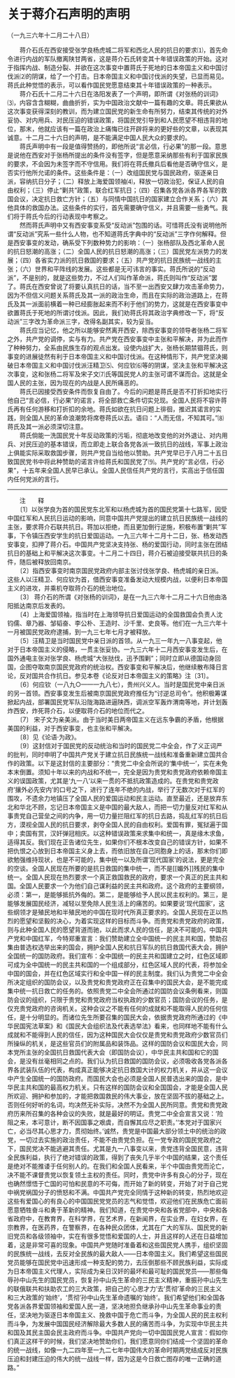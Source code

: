 # 关于蒋介石声明的声明  
（一九三六年十二月二十八日）  
  
　　蒋介石氏在西安接受张学良杨虎城二将军和西北人民的抗日的要求⑴，首先命令进行内战的军队撤离陕甘两省，这是蒋介石氏转变其十年错误政策的开始。这对于指挥内战、制造分裂、并欲在这次事变中置蒋氏于死地的日本帝国主义和中国讨伐派⑵的阴谋，给了一个打击。日本帝国主义和中国讨伐派的失望，已显而易见。蒋氏此种觉悟的表示，可以看作国民党愿意结束其十年错误政策的一种表示。   
　　蒋介石氏十二月二十六日在洛阳发表了一个声明，即所谓《对张杨的训词》⑶，内容含含糊糊，曲曲折折，实为中国政治文献中一篇有趣的文章。蒋氏果欲从这次事变获得深刻的教训，而为建立国民党的新生命有所努力，结束其传统的对外妥协、对内用兵、对民压迫的错误政策，将国民党引导到和人民愿望不相违背的地位，那末，他就应该有一篇在政治上痛悔已往开辟将来的更好些的文章，以表现其诚意。十二月二十六日的声明，是不能满足中国人民大众的要求的。   
　　蒋氏声明中有一段是值得赞扬的，即他所说“言必信，行必果”的那一段。意思是说他在西安对于张杨所提出的条件没有签字，但是愿意采纳那些有利于国家民族的要求，不会因为未签字而不守信用。我们将在蒋氏撤兵后看他是否确守信义，是否实行他所允诺的条件。这些条件是：（一）改组国民党与国民政府，驱逐亲日派，容纳抗日分子；（二）释放上海爱国领袖⑷，释放一切政治犯，保证人民的自由权利；（三）停止“剿共”政策，联合红军抗日；（四）召集各党各派各界各军的救国会议，决定抗日救亡方针；（五）与同情中国抗日的国家建立合作关系；（六）其他具体的救国办法。这些条件的实行，首先需要确守信义，并且需要一些勇气。我们将于蒋氏今后的行动表现中考察之。   
　　然而蒋氏声明中又有西安事变系受“反动派”包围的话。可惜蒋氏没有说明他所谓“反动派”究系一些什么人物，也不知道蒋氏字典中的“反动派”三字作何解释。但是西安事变的发动，确系受下列数种势力的影响：（一）张杨部队及西北革命人民的抗日怒潮的高涨；（二）全国人民的抗日怒潮的高涨；（三）国民党左派势力的发展；（四）各省实力派的抗日救国的要求；（五）共产党的抗日民族统一战线的主张；（六）世界和平阵线的发展。这些都是无可讳言的事实。蒋氏所说的“反动派”，不是别的，就是这些势力，不过人们叫作革命派，蒋氏则叫作“反动派”罢了。蒋氏在西安曾说了将要认真抗日的话，当不至一出西安又肆力攻击革命势力，因为不但信义问题关系蒋氏及其一派的政治生命，而且在实际的政治道路上，在蒋氏及其一派面前横着一种已经膨胀起来而不利于他们的势力，这就是在西安事变中欲置蒋氏于死地的所谓讨伐派。因此，我们劝蒋氏将其政治字典修改一下，将“反动派”三字改为革命派三字，改得名副其实，较为妥当。   
　　蒋氏应当记忆，他之所以能够安然离开西安，除西安事变的领导者张杨二将军之外，共产党的调停，实与有力。共产党在西安事变中主张和平解决，并为此而作了种种努力，全系由民族生存的观点出发。设使内战扩大，张杨长期禁锢蒋氏，则事变的进展徒然有利于日本帝国主义和中国讨伐派。在这种情形下，共产党坚决揭破日本帝国主义和中国讨伐派汪精卫⑸、何应钦⑹等的阴谋，坚决主张和平解决这次事变，这和张杨二将军及宋子文⑺氏等国民党人的主张可谓不谋而合。这就是全国人民的主张，因为现在的内战是人民所痛恶的。   
　　蒋氏已因接受西安条件而恢复自由了。今后的问题是蒋氏是否不打折扣地实行他自己“言必信，行必果”的诺言，将全部救亡条件切实兑现。全国人民将不容许蒋氏再有任何游移和打折扣的余地。蒋氏如欲在抗日问题上徘徊，推迟其诺言的实践，则全国人民的革命浪潮势将席卷蒋氏以去。语曰：“人而无信，不知其可。”⑻蒋氏及其一派必须深切注意。   
　　蒋氏倘能一洗国民党十年反动政策的污垢，彻底地改变他的对外退让、对内用兵、对民压迫的基本错误，而立即走上联合各党各派一致抗日的战线，军事上政治上俱能实际采取救国步骤，则共产党自当给他以赞助。共产党早已于八月二十五日致国民党书中将此种赞助的诺言许给蒋氏和国民党了⑼。共产党的“言必信，行必果”，十五年来全国人民早已承认。全国人民信任共产党的言行，实高出于信任国内任何党派的言行。   
  
  
------------------  
　　注　　释   
　　〔1〕以张学良为首的国民党东北军和以杨虎城为首的国民党第十七路军，因受中国红军和人民抗日运动的影响，同意中国共产党提出的建立抗日民族统一战线的主张，要求蒋介石联共抗日。蒋加以拒绝，而且更加倒行逆施，积极布置“剿共”军事，下令镇压西安学生的抗日爱国运动。一九三六年十二月十二日，张、杨发动西安事变，扣押了蒋介石。中国共产党坚决支持张、杨的爱国行动，同时主张在团结抗日的基础上和平解决这次事变。十二月二十四日，蒋介石被迫接受联共抗日的条件，随后被释放回南京。   
　　〔2〕指西安事变时南京国民党政府内部主张讨伐张学良、杨虎城的亲日派。这些人以汪精卫、何应钦为首，借西安事变准备发动大规模内战，以便利日本帝国主义的进攻，并乘机夺取蒋介石的统治地位。   
　　〔3〕 蒋介石的所谓《对张杨的训词》，是在一九三六年十二月二十六日他由洛阳抵达南京后发表的。   
　　〔4〕上海爱国领袖，指当时在上海领导抗日爱国运动的全国救国会负责人沈钧儒、章乃器、邹韬奋、李公朴、王造时、沙千里、史良等。他们在一九三六年十一月被国民党政府逮捕，到一九三七年七月才被释放。   
　　〔5〕汪精卫是当时国民党中亲日派的首领。从一九三一年九一八事变起，他对于日本帝国主义的侵略，一贯主张妥协。一九三六年十二月西安事变发生后，在国外通电主张对张学良、杨虎城“大张挞伐，迅予围剿”；同时立即从德国动身回国，企图夺取南京国民党政府的统治权。西安事变和平解决后，他继续散布降日言论，反对国共合作抗日。参见本卷《论反对日本帝国主义的策略》注〔31〕。   
　　〔6〕何应钦（一八九○——一九八七），贵州兴义人。当时是国民党中亲日派的另一首领。西安事变发生后被南京国民党政府推任为“讨逆总司令”。他积极筹谋掀起内战，部署国民党军队沿陇海路进逼陕西，调派空军轰炸渭南等地，并计划轰炸西安，炸死蒋介石，以便取蒋介石的地位而代之。   
　　〔7〕 宋子文为亲美派。由于当时美日两帝国主义在远东争霸的矛盾，他根据美国的利益，对于西安事变，也主张和平解决。   
　　〔8〕见《论语·为政》。   
　　〔9〕这封信对于国民党的反动统治和当时的国民党二中全会，作了义正词严的批判，同时申明了中国共产党关于建立抗日民族统一战线和准备重新建立国共合作的政策。以下是这封信的主要部分：“贵党二中全会所说的‘集中统一’，实在未免本末倒置。须知十年以来的内战和不统一，完全是因为贵党和贵党政府依赖帝国主义的误国政策，尤其是‘九一八’以来一贯的不抵抗政策造成的。在贵党和贵党政府‘攘外必先安内’的口号之下，进行了连年不绝的内战，举行了无数次对于红军的围攻，不遗余力地镇压了全国人民的爱国运动和民主运动。直至最近，还是放弃东北和华北不顾，忘记日本帝国主义是中国的最大敌人，而把一切力量反对红军和从事贵党自己营垒之间的内争，用一切力量拦阻红军的抗日去路，捣乱红军的抗日后方，漠视全国人民的抗日要求，剥夺全国人民的自由权利。爱国有罪，冤狱遍于国中；卖国有赏，汉奸弹冠相庆。以这种错误政策来求集中和统一，真是缘木求鱼，适得其反。我们现在正告诸位先生，如果你们不根本改变自己的错误方针，如果不把仇恨之心放到日本帝国主义身上去，而依旧放在自己同胞身上的话，那末你们即欲勉强维持现状，也是不可能的，集中统一以及所谓‘现代国家’的说法，更是完全的空谈。全国人民现在所要的是抗日救国的集中统一，而不是[[媚外]]残民的集中统一。全国人民现在热烈要求一个真正救国救民的政府，要求一个真正的民主共和国。全国人民要求一个为他们自己谋利益的民主共和政府。这个政府的主要纲领，必须：第一，是能够抵抗外侮的。第二，是能够给予人民以民主权利的。第三，是能够发展国民经济，减轻以至免除人民生活上的痛苦的。如果要说‘现代国家’，这些纲领才是殖民地和半殖民地的中国在现时代所真正要求的。全国人民现在正以热烈的愿望和坚毅的决心，为着实现这样的目标而斗争。而贵党和贵党政府的政策，则与此种全国人民的愿望背道而驰，以此而求人民的信任，是决不可能的。中国共产党和中国红军，今特郑重宣言：我们赞助建立全中国统一的民主共和国，赞助召集由普选权选举出来的国会，拥护全国人民和抗日军队的抗日救国代表大会，拥护全国统一的国防政府。我们宣布：全中国统一的民主共和国建立之时，红色区域即可成为全中国统一的民主共和国的一个组成部分，红色区域人民的代表，将参加全中国的国会，并在红色区域实行和全中国一样的民主制度。我们认为贵党二中全会所决定组织的国防会议，以及贵党和贵党政府正在召集中的国民大会，是不能完成集中统一抗日救亡的任务的。依照贵党二中全会所通过的国防会议条例看来，则国防会议的组织，只限于贵党和贵党政府当权执政的少数官员；国防会议的任务，是仅充贵党政府的咨询机关。这种会议之不能有任何的成就和不能取得人民的任何信任，是十分明显的。而诸位先生所要召集的国民大会，依据贵党政府所通过的《中华民国宪法草案》和《国民大会组织法及代表选举法》看来，也同样地不能有什么成就和不能得到人民的信任，因为这种国民大会仅仅是贵党和贵党政府少数官员们所操纵的机关，是这些官员们的附属品和装饰品。这样的国防会议和国民大会，同本党所主张的全国抗日救国代表大会（即国防会议），中华民主共和国和它的国会，是没有丝毫相同之点的。我们认为抗日救国的国防会议，必须吸收各党各派各界各武装队伍的代表，构成真正能够决定抗日救国大计的权力机关，并从这一会议中产生全国统一的国防政府。而国民大会也必须是全国人民普选出来的国会，是中华民主共和国的最高权力机关。只有这样的国防会议和全国国会，才能是全国人民所欢迎、拥护和参加的，才能把救国救民的伟大事业，放在坚固不拔的基础之上。否则任何好听的名词，均决然无补实际，决然不为全国人民所同意。贵党和贵党政府历来所召集的各种会议的失败，就是最好的明证。贵党二中全会宣言又说：‘险阻之来，本可意计，断不因国事之艰虞，而自懈其应尽之职责。’‘本党对于国家兴亡，必当尽其心思才力，贯彻始终。’诚然，贵党是中国最大部分领土中的统治的政党，一切过去实施的政治责任，不能不由贵党负担。在一党专政的国民党政府之下，国民党决不能逃避其责任。尤其是九一八事变以来，贵党违背全国民意，违背全民族利益，执行了绝对错误的政策，得到了丧失几乎半个中国的结果，这个责任是绝对不能推诿于任何别人的。在我们和全国人民看来，半个中国由贵党而沦亡，决不能不课督贵党以恢复领土主权的责任。同时，贵党中许多有良心的分子，现在也确然憬悟于亡国的可怕和民意的不可侮，而开始了新的转变，开始了对于自己党中祸党祸国分子的愤怒和不满。中国共产党完全同情于这种新的转变，热烈地欢迎这些有爱国心的有良心的中国国民党党员的志气和觉悟，欢迎他们在民族危亡面前愿意牺牲奋斗和勇于革新的精神。我们知道，在贵党中央和各省党部中，中央和各省政府中，在教育界，在科学界，在艺术界，在新闻界，在实业界，在妇女界，在宗教界，在医药界，在警察界，在各种民众团体，尤其在广大的军队、国民党的新旧党员和各级领袖中，实在有很多觉悟和爱国的人士，并且这样的人还在日益增加着，这是非常可喜的现象。中国共产党随时准备着和这些国民党人携手，组织坚固的民族统一战线，去反对全民族的最大敌人——日本帝国主义。我们希望这些国民党员能够在国民党中迅速形成一种支配的势力，去压倒那些不顾民族利益，实际成为日本帝国主义代理人，实际成为亲日汉奸的最坏和最可耻的国民党员——那些侮辱孙中山先生的国民党员，恢复孙中山先生革命的三民主义精神，重振孙中山先生的联俄联共和扶助农工的三大政策，把自己的‘心思才力’去‘贯彻’革命的三民主义和三大政策的‘始终’，‘贯彻’孙中山先生革命遗嘱的‘始终’。我们希望他们和全国各党各派各界爱国领袖和爱国人民一道，坚决地担负继承孙中山先生革命事业的责任，坚决地为驱逐日本帝国主义、挽救中国于危亡而斗争，为全国人民的民主权利而斗争，为发展中国国民经济解除最大多数人民的痛苦而斗争，为实现中华民主共和国及其民主国会民主政府而斗争。中国共产党向一切中国国民党人宣言：假如你们真正这样干的时候，我们坚决地赞助你们，我们愿意同你们结成一个坚固的革命的统一战线，如像一九二四年至一九二七年中国伟大的革命时期两党结成反对民族压迫和封建压迫的伟大的统一战线一样，因为这是今日救亡图存的唯一正确的道路。”   